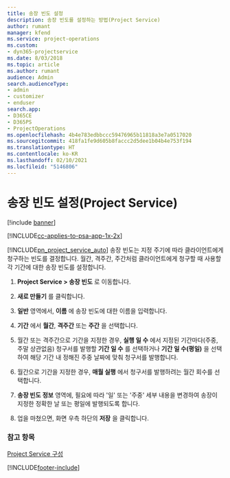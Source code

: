 ```yaml
---
title: 송장 빈도 설정
description: 송장 빈도를 설정하는 방법(Project Service)
author: rumant
manager: kfend
ms.service: project-operations
ms.custom:
- dyn365-projectservice
ms.date: 8/03/2018
ms.topic: article
ms.author: rumant
audience: Admin
search.audienceType:
- admin
- customizer
- enduser
search.app:
- D365CE
- D365PS
- ProjectOperations
ms.openlocfilehash: 4b4e783edbbccc59476965b11818a3e7a0517020
ms.sourcegitcommit: 418fa1fe9d605b8faccc2d5dee1b04b4e753f194
ms.translationtype: HT
ms.contentlocale: ko-KR
ms.lasthandoff: 02/10/2021
ms.locfileid: "5146806"
---
```

# <a name="set-up-invoice-frequencies-project-service"></a>송장 빈도 설정(Project Service)

[!include [banner](../includes/psa-now-project-operations.md)]

[!INCLUDE[cc-applies-to-psa-app-1x-2x](../includes/cc-applies-to-psa-app-1x-2x.md)]

[!INCLUDE[pn_project_service_auto](../includes/pn-project-service-auto.md)] 송장 빈도는 지정 주기에 따라 클라이언트에게 청구하는 빈도를 결정합니다. 월간, 격주간, 주간처럼 클라이언트에게 청구할 때 사용할 각 기간에 대한 송장 빈도를 설정합니다.  
  
1.  **Project Service > 송장 빈도** 로 이동합니다.  
  
2.  **새로 만들기** 를 클릭합니다.  
  
3.  **일반** 영역에서, **이름** 에 송장 빈도에 대한 이름을 입력합니다.  
  
4.  **기간** 에서 **월간**, **격주간** 또는 **주간** 을 선택합니다.  
  
5.  월간 또는 격주간으로 기간을 지정한 경우, **실행 일 수** 에서 지정된 기간마다(주중, 주말 상관없음) 청구서를 발행할 **기간 일 수** 를 선택하거나 **기간 일 수(평일)** 을 선택하여 해당 기간 내 정해진 주중 날짜에 맞춰 청구서를 발행합니다.  
  
6.  월간으로 기간을 지정한 경우, **매월 실행** 에서 청구서를 발행하려는 월간 회수를 선택합니다.  
  
7.  **송장 빈도 정보** 영역에, 필요에 따라 '일' 또는 '주중' 세부 내용을 변경하여 송장이 지정한 정확한 날 또는 평일에 발행되도록 합니다.  
  
8.  업을 마쳤으면, 화면 우측 하단의 **저장** 을 클릭합니다.  
  
### <a name="see-also"></a>참고 항목  
 [Project Service 구성](../psa/configure.md)


[!INCLUDE[footer-include](../includes/footer-banner.md)]